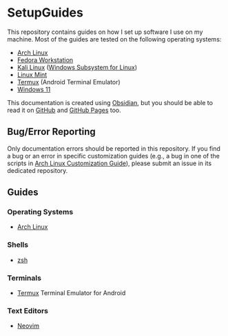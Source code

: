 # SetupGuides

This repository contains guides on how I set up software I use on my machine. Most of the guides are tested on the following operating systems:

- [Arch Linux](https://archlinux.org)
- [Fedora Workstation](https://fedoraproject.org/workstation/)
- [Kali Linux](https://www.kali.org/) ([Windows Subsystem for Linux](https://apps.microsoft.com/store/detail/kali-linux/9PKR34TNCV07))
- [Linux Mint](https://linuxmint.com/)
- [Termux](https://termux.com/) (Android Terminal Emulator)
- [Windows 11](https://www.microsoft.com/en-us/windows/windows-11)

This documentation is created using [Obsidian](https://obsidian.md/), but you should be able to read it on [GitHub](https://github.com/Chris1320/SetupGuides) and [GitHub Pages](https://Chris1320.github.io/SetupGuides/) too.

## Bug/Error Reporting

Only documentation errors should be reported in this repository. If you find a bug or an error in specific customization guides (e.g., a bug in one of the scripts in [Arch Linux Customization Guide](#)), please submit an issue in its dedicated repository.

## Guides

### Operating Systems

- [Arch Linux](https://github.com/SetupGuides/ArchLinux)

### Shells

- [zsh](https://github.com/SetupGuides/ZSH)

### Terminals

- [Termux](Terminals/Termux/Termux.md) Terminal Emulator for Android

### Text Editors

- [Neovim](https://github.com/SetupGuides/Neovim)
